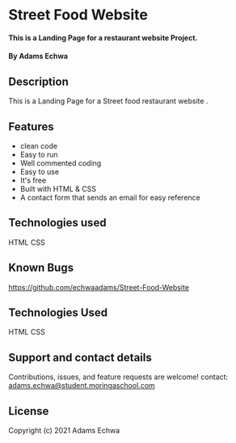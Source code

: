 # Street Food Website
#### This is a Landing Page for a restaurant website Project.
#### By Adams Echwa
## Description
This is a Landing Page for a  Street food restaurant website .
## Features
* clean code
* Easy to run
* Well commented coding
* Easy to use
* It's free
* Built with HTML & CSS
* A contact form that sends an email for easy reference

## Technologies used
HTML
CSS
## Known Bugs
https://github.com/echwaadams/Street-Food-Website
## Technologies Used
HTML
CSS
## Support and contact details
Contributions, issues, and feature requests are welcome! 
contact: adams.echwa@student.moringaschool.com

## License
Copyright (c) 2021 Adams Echwa